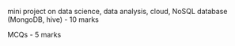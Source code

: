 mini project on data science, data analysis, cloud, NoSQL database (MongoDB, hive) - 10 marks

MCQs - 5 marks
